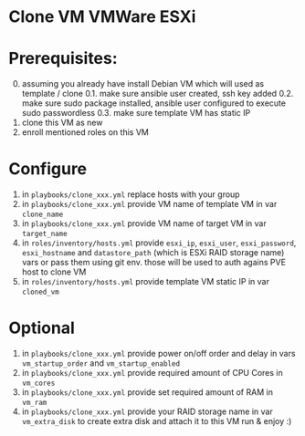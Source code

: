 # Clone VM VMWare ESXi


# Prerequisites:
0. assuming you already have install Debian VM which will used as template / clone
0.1. make sure ansible user created, ssh key added
0.2. make sure sudo package installed, ansible user configured to execute sudo passwordless
0.3. make sure template VM has static IP
1. clone this VM as new
2. enroll mentioned roles on this VM


# Configure
1. in ```playbooks/clone_xxx.yml``` replace hosts with your group
2. in ```playbooks/clone_xxx.yml``` provide VM name of template VM in var ```clone_name```
3. in ```playbooks/clone_xxx.yml``` provide VM name of target VM in var ```target_name```
4. in ```roles/inventory/hosts.yml``` provide ```esxi_ip```, ```esxi_user```, ```esxi_password```, ```esxi_hostname``` and ```datastore_path``` (which is ESXi RAID storage name) vars or pass them using git env. those will be used to auth agains PVE host to clone VM
5. in ```roles/inventory/hosts.yml``` provide template VM static IP in var ```cloned_vm```


# Optional
1. in ```playbooks/clone_xxx.yml``` provide power on/off order and delay in vars ```vm_startup_order``` and ```vm_startup_enabled```
2. in ```playbooks/clone_xxx.yml``` provide required amount of CPU Cores in ```vm_cores```
2. in ```playbooks/clone_xxx.yml``` provide set required amount of RAM in ```vm_ram```
3. in ```playbooks/clone_xxx.yml``` provide your RAID storage name in var ```vm_extra_disk``` to create extra disk and attach it to this VM
run & enjoy :)
